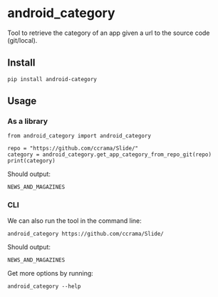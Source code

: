 # android_category

Tool to retrieve the category of an app given a url to the source code (git/local).

## Install

```
pip install android-category
```

## Usage

### As a library


```
from android_category import android_category

repo = "https://github.com/ccrama/Slide/"
category = android_category.get_app_category_from_repo_git(repo)
print(category)
```

Should output:

```
NEWS_AND_MAGAZINES
```

### CLI

We can also run the tool in the command line:

```
android_category https://github.com/ccrama/Slide/
```

Should output:

```
NEWS_AND_MAGAZINES
```

Get more options by running:

```
android_category --help
```

